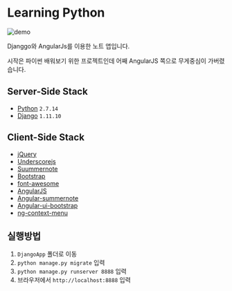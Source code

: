 # Learning Python

![demo](https://raw.githubusercontent.com/daejoon/learning-python/master/docs/quicksilver.png)

Djanggo와 AngularJs를 이용한 노트 앱입니다.

시작은 파이썬 배워보기 위한 프로젝트인데 어째 AngularJS 쪽으로 무게중심이 가버렸습니다.

## Server-Side Stack
- [Python](https://www.python.org/) `2.7.14`
- [Django](https://www.djangoproject.com/) `1.11.10`

## Client-Side Stack
- [jQuery](http://jquery.com)
- [Underscorejs](http://underscorejs.org/)
- [Suummernote](http://summernote.org/)
- [Bootstrap](http://getbootstrap.com/)
- [font-awesome](http://fortawesome.github.io/Font-Awesome/)
- [AngularJS](https://www.angularjs.org/)
- [Angular-summernote](https://github.com/summernote/angular-summernote)
- [Angular-ui-bootstrap](https://github.com/angular-ui/bootstrap)
- [ng-context-menu](https://github.com/ianwalter/ng-context-menu)

## 실행방법
1. `DjangoApp`  폴더로 이동
1. `python manage.py migrate` 입력
1. `python manage.py runserver 8888` 입력
1. 브라우저에서 `http://localhost:8888` 입력
